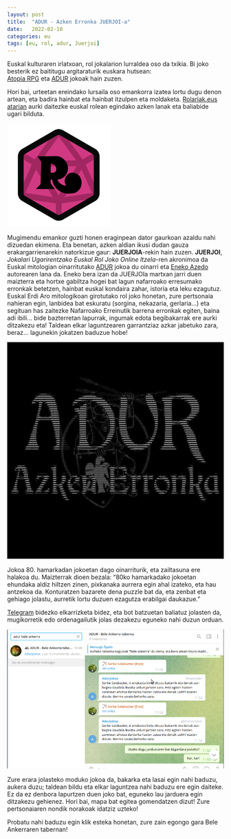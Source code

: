 ```yaml
---
layout: post
title:  "ADUR - Azken Erronka JUERJOI-a"
date:   2022-02-10
categories: eu
tags: [eu, rol, adur, Juerjoi]
---
```


Euskal kulturaren irlatxoan, rol jokalarion lurraldea oso da txikia. Bi joko besterik ez baititugu argitaraturik euskara hutsean:  
[Atopia RPG](https://atopia.eus/) eta [ADUR](http://www.adurjokoa.eus/) jokoak hain zuzen.  

Hori bai, urteetan ereindako lursaila oso emankorra izatea lortu dugu denon artean, eta badira hainbat eta hainbat itzulpen eta moldaketa. [Rolariak.eus atarian](https://rolariak.eus/) aurki daitezke euskal rolean egindako azken lanak eta baliabide ugari bilduta. 

![ROLARIAK](https://github.com/IzaroBlog/IzaroBlog.github.io/blob/main/_images/postimages/cropped-rolariak-1.png?raw=true)

Mugimendu emankor guzti honen eraginpean dator gaurkoan azaldu nahi dizuedan ekimena. Eta benetan, azken aldian ikusi dudan gauza erakargarrienarekin natorkizue gaur: **JUERJOIA**-rekin hain zuzen. 
**JUERJOI**, *Jokalari Ugarirentzako Euskal Rol Joko Online Itzela*-ren akronimoa da
Euskal mitologian oinarritutako [ADUR](http://www.adurjokoa.eus/) jokoa du oinarri eta [Eneko Azedo](https://twitter.com/EnekoAzedo) autorearen lana da. 
Eneko bera izan da JUERJOIa martxan jarri duen maizterra eta hortxe gabiltza hogei bat lagun nafarroako erresumako erronkak betetzen, hainbat euskal kondaira zahar, istoria eta leku ezagutuz. 
Euskal Erdi Aro mitologikoan girotutako rol joko honetan, zure pertsonaia nahieran egin, lanbidea bat eskuratu (sorgina, nekazaria, gerlaria...) eta segituan has zaitezke Nafarroako Erreinutik barrena erronkak egiten, baina adi ibili... bide bazterretan lapurrak, ingumak edota begibakarrak ere aurki ditzakezu eta! 
Taldean elkar laguntzearen garrantziaz azkar jabetuko zara, beraz... lagunekin jokatzen baduzue hobe!

![Azkenerronka](https://github.com/IzaroBlog/IzaroBlog.github.io/blob/main/_images/postimages/azkenerronka.jpg?raw=true)

Jokoa 80. hamarkadan jokoetan dago oinarriturik, eta zailtasuna ere halakoa du. 
Maizterrak dioen bezala:
“80ko hamarkadako jokoetan ehundaka aldiz hiltzen zinen, pixkanaka aurrera egin ahal izateko, eta hau antzekoa da. Konturatzen bazarete dena puzzle bat da, eta zenbat eta gehiago jolastu, aurretik lortu duzuen ezagutza erabilgai daukazue.”

[Telegram](https://telegram.org/) bidezko elkarrizketa bidez, eta bot batzuetan baliatuz jolasten da, mugikorretik edo ordenagailutik jolas dezakezu eguneko nahi duzun orduan.

![BeleAnkerra](https://github.com/IzaroBlog/IzaroBlog.github.io/blob/main/_images/postimages/BeleAnkerra.png?raw=true)

Zure erara jolasteko moduko jokoa da, bakarka eta lasai egin nahi baduzu, aukera duzu; taldean bildu eta elkar laguntzea nahi baduzu ere egin daiteke. Ez da ez denbora lapurtzen duen joko bat, eguneko lau jarduera egin ditzakezu gehienez.  Hori bai, mapa bat egitea gomendatzen dizut! Zure pertsonaiaren nondik norakoak idatziz uzteko! 

Probatu nahi baduzu egin klik esteka honetan, zure zain egongo gara Bele Ankerraren tabernan! 
